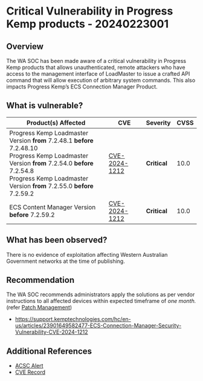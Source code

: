 # Critical Vulnerability in Progress Kemp products - 20240223001

## Overview

The WA SOC has been made aware of a critical vulnerability in Progress Kemp products that allows unauthenticated, remote attackers who have access to the management interface of LoadMaster to issue a crafted API command that will allow execution of arbitrary system commands. This also impacts Progress Kemp’s ECS Connection Manager Product.

## What is vulnerable?

| Product(s) Affected                                                                                                                                                                                                             | CVE                                                             | Severity     | CVSS |
| ------------------------------------------------------------------------------------------------------------------------------------------------------------------------------------------------------------------------------- | --------------------------------------------------------------- | ------------ | ---- |
| Progress Kemp Loadmaster Version **from** 7.2.48.1 **before** 7.2.48.10 <br> Progress Kemp Loadmaster Version **from** 7.2.54.0 **before** 7.2.54.8 <br> Progress Kemp Loadmaster Version **from** 7.2.55.0 **before** 7.2.59.2 | [CVE-2024-1212](https://nvd.nist.gov/vuln/detail/CVE-2024-1212) | **Critical** | 10.0 |
| ECS Content Manager Version **before** 7.2.59.2                                                                                                                                                                                 | [CVE-2024-1212](https://nvd.nist.gov/vuln/detail/CVE-2024-1212) | **Critical** | 10.0 |

## What has been observed?

There is no evidence of exploitation affecting Western Australian Government networks at the time of publishing.

## Recommendation

The WA SOC recommends administrators apply the solutions as per vendor instructions to all affected devices within expected timeframe of *one month.* (refer [Patch Management](../guidelines/patch-management.md))

- https://support.kemptechnologies.com/hc/en-us/articles/23901649582477-ECS-Connection-Manager-Security-Vulnerability-CVE-2024-1212

## Additional References

- [ACSC Alert](https://www.cyber.gov.au/about-us/view-all-content/alerts-and-advisories/vulnerability-in-progress-kemp-products)
- [CVE Record](https://www.cve.org/CVERecord?id=CVE-2024-1212)
